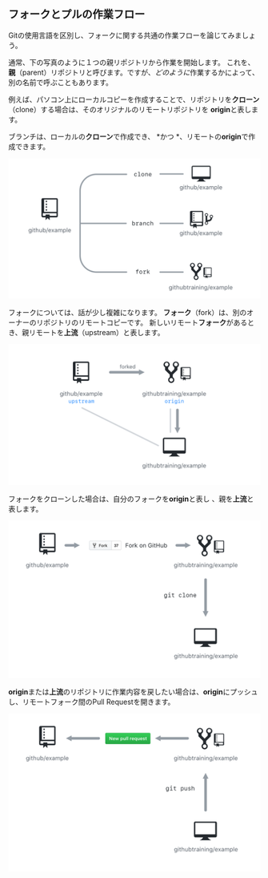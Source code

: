 ## フォークとプルの作業フロー

Gitの使用言語を区別し、フォークに関する共通の作業フローを論じてみましょう。

通常、下の写真のように１つの親リポジトリから作業を開始します。 これを、 **親**（parent）リポジトリと呼びます。ですが、*どのように*作業するかによって、別の名前で呼ぶこともあります。

例えば、パソコン上にローカルコピーを作成することで、リポジトリを**クローン**（clone）する場合は、そのオリジナルのリモートリポジトリを **origin**と表します。

ブランチは、ローカルの**クローン**で作成でき、 *かつ *、リモートの**origin**で作成できます。

![クローン対ブランチ対フォーク](../img/clone-branch-fork.png)

フォークについては、話が少し複雑になります。 **フォーク**（fork）は、別のオーナーのリポジトリのリモートコピーです。 新しいリモート**フォーク**があるとき、親リモートを**上流**（upstream）と表します。

![フォークの作業フロー](../img/origin-upstream.png)

フォークをクローンした場合は、自分のフォークを**origin**と表し 、親を**上流**と表します。

![フォークの作業フロー](../img/fork-from.png)

**origin**または**上流**のリポジトリに作業内容を戻したい場合は、**origin**にプッシュし、リモートフォーク間のPull Requestを開きます。

![フォークの作業フロー](../img/fork-to.png)
